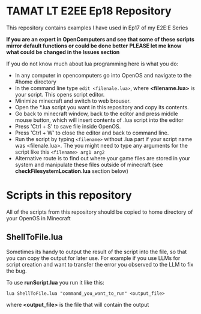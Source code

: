 # TAMAT LT E2EE Ep18 Repository
This repository contains examples I have used in Ep17 of my E2E:E Series

**If you are an expert in OpenComputers and see that some of these scripts mirror default functions or could be done better**
**PLEASE let me know what could be changed in the Issues section**

If you do not know much about lua programming here is what you do:

- In any computer in opencomputers go into OpenOS and navigate to the #home directory
- In the command line type `edit <filenale.lua>`, where **<filename.lua>** is your script. This opens script editor.
- Minimize minecraft and switch to web brouser.
- Open the *.lua script you want in this repository and copy its contents.
- Go back to minecraft window, back to the editor and press middle mouse button, which will insert contents of .lua script into the editor
- Press 'Ctrl + S' to save file inside OpenOS.
- Press 'Ctrl + W' to close the editor and back to command line.
- Run the script by typing `<filename>` without .lua part if your script name was <filenale.lua>. The you might need to type any arguments for the script like this `<filename> arg1 arg2`
- Alternative route is to find out where your game files are stored in your system and manipulate these files outside of minecraft (see **checkFilesystemLocation.lua** section below)

# Scripts in this repository

All of the scripts from this repository should be copied to home directory of your OpenOS in Minecraft

## ShellToFile.lua

Sometimes its handy to output the result of the script into the file, so that you can copy the output for later use. For example if you use LLMs for script creation and want to transfer the error you observed to the LLM to fix the bug.

To use **runScript.lua** you run it like this:

`lua ShellToFile.lua "command_you_want_to_run" <output_file>`

where **<output_file>** is the file that will contain the output


